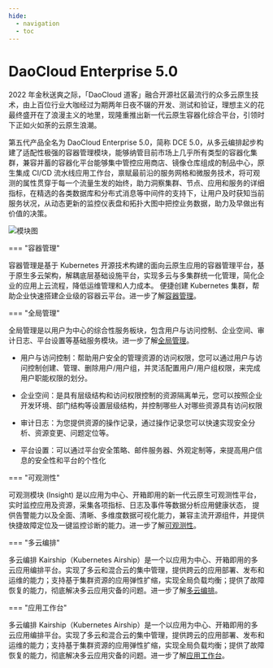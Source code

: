 ```yaml
---
hide:
  - navigation
  - toc
---
```


# DaoCloud Enterprise 5.0

2022 年金秋送爽之际，「DaoCloud 道客」融合开源社区最流行的众多云原生技术，由上百位行业大咖经过为期两年日夜不辍的开发、测试和验证，理想主义的花最终盛开在了浪漫主义的地里，现隆重推出新一代云原生容器化综合平台，引领时下正如火如荼的云原生浪潮。

第五代产品全名为 DaoCloud Enterprise 5.0，简称 DCE 5.0，从多云编排起步构建了适配性极强的容器管理模块，能够纳管目前市场上几乎所有类型的容器化集群，兼容并蓄的容器化平台能够集中管控应用商店、镜像仓库组成的制品中心，原生集成 CI/CD 流水线应用工作台，禀赋最前沿的服务网格和微服务技术，将可观测的属性贯穿于每一个流量生发的始终，助力洞察集群、节点、应用和服务的详细指标，在精选的各类数据库和分布式消息等中间件的支持下，让用户及时获知当前服务状况，从动态更新的监控仪表盘和拓扑大图中把控业务数据，助力及早做出有价值的决策。

![模块图](images/dce-modules.png)

=== "容器管理"

容器管理是基于 Kubernetes 开源技术构建的面向云原生应用的容器管理平台，基于原生多云架构，解耦底层基础设施平台，实现多云与多集群统一化管理，简化企业的应用上云流程，降低运维管理和人力成本。 便捷创建 Kubernetes 集群，帮助企业快速搭建企业级的容器云平台。进一步了解[容器管理](kpanda/03ProductBrief/WhatisKPanda.md)。

=== "全局管理"

全局管理是以用户为中心的综合性服务板块，包含用户与访问控制、企业空间、审计日志、平台设置等基础服务模块。进一步了解[全局管理](ghippo/01ProductBrief/WhatisGhippo.md)。

- 用户与访问控制：帮助用户安全的管理资源的访问权限，您可以通过用户与访问控制创建、管理、删除用户/用户组，并灵活配置用户/用户组权限，来完成用户职能权限的划分。

- 企业空间：是具有层级结构和访问权限控制的资源隔离单元，您可以按照企业开发环境、部门结构等设置层级结构，并控制哪些人对哪些资源具有访问权限

- 审计日志：为您提供资源的操作记录，通过操作记录您可以快速实现安全分析、资源变更、问题定位等。

- 平台设置：可以通过平台安全策略、邮件服务器、外观定制等，来提高用户信息的安全性和平台的个性化

=== "可观测性"

可观测模块 (Insight) 是以应用为中心、开箱即用的新一代云原生可观测性平台，实时监控应用及资源，采集各项指标、日志及事件等数据分析应用健康状态， 提供告警能力以及全面、清晰、多维度数据可视化能力，兼容主流开源组件，并提供快捷故障定位及一键监控诊断的能力。进一步了解[可观测性](insight/03ProductBrief/WhatisKInsight.md)。

=== "多云编排"

多云编排 Kairship（Kubernetes Airship）是一个以应用为中心、开箱即用的多云应用编排平台。实现了多云和混合云的集中管理，提供跨云的应用部署、发布和运维的能力；支持基于集群资源的应用弹性扩缩，实现全局负载均衡；提供了故障恢复的能力，彻底解决多云应用灾备的问题。进一步了解[多云编排](kairship/01product/whatiskair.md)。

=== "应用工作台"

多云编排 Kairship（Kubernetes Airship）是一个以应用为中心、开箱即用的多云应用编排平台。实现了多云和混合云的集中管理，提供跨云的应用部署、发布和运维的能力；支持基于集群资源的应用弹性扩缩，实现全局负载均衡；提供了故障恢复的能力，彻底解决多云应用灾备的问题。进一步了解[应用工作台](amamba/01ProductBrief/WhatisAmamba.md)。
